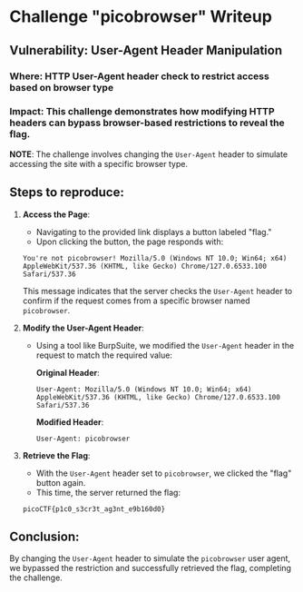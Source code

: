 # Challenge "picobrowser" Writeup

## Vulnerability: User-Agent Header Manipulation

### Where: HTTP User-Agent header check to restrict access based on browser type

### Impact: This challenge demonstrates how modifying HTTP headers can bypass browser-based restrictions to reveal the flag.

**NOTE**: The challenge involves changing the `User-Agent` header to simulate accessing the site with a specific browser type.

## Steps to reproduce:

1. **Access the Page**:
   - Navigating to the provided link displays a button labeled "flag."
   - Upon clicking the button, the page responds with: 
   
   ```
   You're not picobrowser! Mozilla/5.0 (Windows NT 10.0; Win64; x64) AppleWebKit/537.36 (KHTML, like Gecko) Chrome/127.0.6533.100 Safari/537.36
   ```
   
   This message indicates that the server checks the `User-Agent` header to confirm if the request comes from a specific browser named `picobrowser`.

2. **Modify the User-Agent Header**:
   - Using a tool like BurpSuite, we modified the `User-Agent` header in the request to match the required value:
   
     **Original Header**:
     ```
     User-Agent: Mozilla/5.0 (Windows NT 10.0; Win64; x64) AppleWebKit/537.36 (KHTML, like Gecko) Chrome/127.0.6533.100 Safari/537.36
     ```
   
     **Modified Header**:
     ```
     User-Agent: picobrowser
     ```

3. **Retrieve the Flag**:
   - With the `User-Agent` header set to `picobrowser`, we clicked the "flag" button again.
   - This time, the server returned the flag:

   ```
   picoCTF{p1c0_s3cr3t_ag3nt_e9b160d0}
   ```

## Conclusion:

By changing the `User-Agent` header to simulate the `picobrowser` user agent, we bypassed the restriction and successfully retrieved the flag, completing the challenge.
